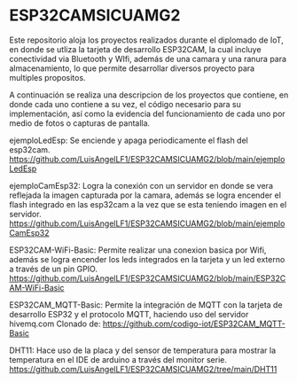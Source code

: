 # ESP32CAMSICUAMG2
Este repositorio aloja los proyectos realizados durante el diplomado de IoT, en donde se utliza la tarjeta de desarrollo 
ESP32CAM, la cual incluye conectividad via Bluetooth y WIfi, además de una camara y una ranura para almacenamiento, lo que permite desarrollar 
diversos proyecto para multiples propositos. 

A continuación se realiza una descripcion de los proyectos que contiene, en donde cada uno contiene a su vez, el código necesario para su implementación,
así como la evidencia del funcionamiento de cada uno por medio de fotos o capturas de pantalla. 

ejemploLedEsp: Se enciende y apaga periodicamente el flash del esp32cam.
https://github.com/LuisAngelLF1/ESP32CAMSICUAMG2/blob/main/ejemploLedEsp

ejemploCamEsp32: Logra la conexión con un servidor en donde se vera reflejada la imagen capturada por la camara, además se logra encender el flash
integrado en las esp32cam a la vez que se esta teniendo imagen en el servidor. 
https://github.com/LuisAngelLF1/ESP32CAMSICUAMG2/blob/main/ejemploCamEsp32

ESP32CAM-WiFi-Basic: Permite realizar una conexion basica por Wifi, además se logra encender los leds integrados en la tarjeta
y un led externo a través de un pin GPIO. 
https://github.com/LuisAngelLF1/ESP32CAMSICUAMG2/blob/main/ESP32CAM-WiFi-Basic

ESP32CAM_MQTT-Basic: Permite la integración de MQTT con la tarjeta de desarrollo ESP32 y el protocolo MQTT, haciendo uso del servidor hivemq.com 
Clonado de: https://github.com/codigo-iot/ESP32CAM_MQTT-Basic

DHT11: Hace uso de la placa y del sensor de temperatura para mostrar la temperatura en el IDE de arduino a través del monitor serie. 
https://github.com/LuisAngelLF1/ESP32CAMSICUAMG2/tree/main/DHT11





